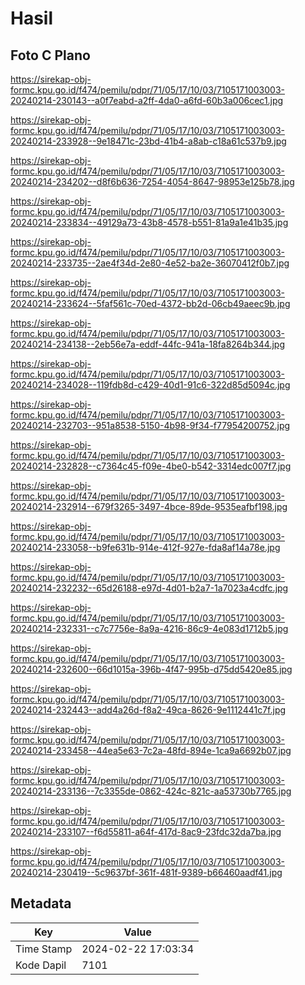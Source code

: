 # Hasil

## Foto C Plano

https://sirekap-obj-formc.kpu.go.id/f474/pemilu/pdpr/71/05/17/10/03/7105171003003-20240214-230143--a0f7eabd-a2ff-4da0-a6fd-60b3a006cec1.jpg

https://sirekap-obj-formc.kpu.go.id/f474/pemilu/pdpr/71/05/17/10/03/7105171003003-20240214-233928--9e18471c-23bd-41b4-a8ab-c18a61c537b9.jpg

https://sirekap-obj-formc.kpu.go.id/f474/pemilu/pdpr/71/05/17/10/03/7105171003003-20240214-234202--d8f6b636-7254-4054-8647-98953e125b78.jpg

https://sirekap-obj-formc.kpu.go.id/f474/pemilu/pdpr/71/05/17/10/03/7105171003003-20240214-233834--49129a73-43b8-4578-b551-81a9a1e41b35.jpg

https://sirekap-obj-formc.kpu.go.id/f474/pemilu/pdpr/71/05/17/10/03/7105171003003-20240214-233735--2ae4f34d-2e80-4e52-ba2e-36070412f0b7.jpg

https://sirekap-obj-formc.kpu.go.id/f474/pemilu/pdpr/71/05/17/10/03/7105171003003-20240214-233624--5faf561c-70ed-4372-bb2d-06cb49aeec9b.jpg

https://sirekap-obj-formc.kpu.go.id/f474/pemilu/pdpr/71/05/17/10/03/7105171003003-20240214-234138--2eb56e7a-eddf-44fc-941a-18fa8264b344.jpg

https://sirekap-obj-formc.kpu.go.id/f474/pemilu/pdpr/71/05/17/10/03/7105171003003-20240214-234028--119fdb8d-c429-40d1-91c6-322d85d5094c.jpg

https://sirekap-obj-formc.kpu.go.id/f474/pemilu/pdpr/71/05/17/10/03/7105171003003-20240214-232703--951a8538-5150-4b98-9f34-f77954200752.jpg

https://sirekap-obj-formc.kpu.go.id/f474/pemilu/pdpr/71/05/17/10/03/7105171003003-20240214-232828--c7364c45-f09e-4be0-b542-3314edc007f7.jpg

https://sirekap-obj-formc.kpu.go.id/f474/pemilu/pdpr/71/05/17/10/03/7105171003003-20240214-232914--679f3265-3497-4bce-89de-9535eafbf198.jpg

https://sirekap-obj-formc.kpu.go.id/f474/pemilu/pdpr/71/05/17/10/03/7105171003003-20240214-233058--b9fe631b-914e-412f-927e-fda8af14a78e.jpg

https://sirekap-obj-formc.kpu.go.id/f474/pemilu/pdpr/71/05/17/10/03/7105171003003-20240214-232232--65d26188-e97d-4d01-b2a7-1a7023a4cdfc.jpg

https://sirekap-obj-formc.kpu.go.id/f474/pemilu/pdpr/71/05/17/10/03/7105171003003-20240214-232331--c7c7756e-8a9a-4216-86c9-4e083d1712b5.jpg

https://sirekap-obj-formc.kpu.go.id/f474/pemilu/pdpr/71/05/17/10/03/7105171003003-20240214-232600--66d1015a-396b-4f47-995b-d75dd5420e85.jpg

https://sirekap-obj-formc.kpu.go.id/f474/pemilu/pdpr/71/05/17/10/03/7105171003003-20240214-232443--add4a26d-f8a2-49ca-8626-9e1112441c7f.jpg

https://sirekap-obj-formc.kpu.go.id/f474/pemilu/pdpr/71/05/17/10/03/7105171003003-20240214-233458--44ea5e63-7c2a-48fd-894e-1ca9a6692b07.jpg

https://sirekap-obj-formc.kpu.go.id/f474/pemilu/pdpr/71/05/17/10/03/7105171003003-20240214-233136--7c3355de-0862-424c-821c-aa53730b7765.jpg

https://sirekap-obj-formc.kpu.go.id/f474/pemilu/pdpr/71/05/17/10/03/7105171003003-20240214-233107--f6d55811-a64f-417d-8ac9-23fdc32da7ba.jpg

https://sirekap-obj-formc.kpu.go.id/f474/pemilu/pdpr/71/05/17/10/03/7105171003003-20240214-230419--5c9637bf-361f-481f-9389-b66460aadf41.jpg


## Metadata

| Key        | Value               |
| ---------- | ------------------- |
| Time Stamp | 2024-02-22 17:03:34 |
| Kode Dapil | 7101                |



